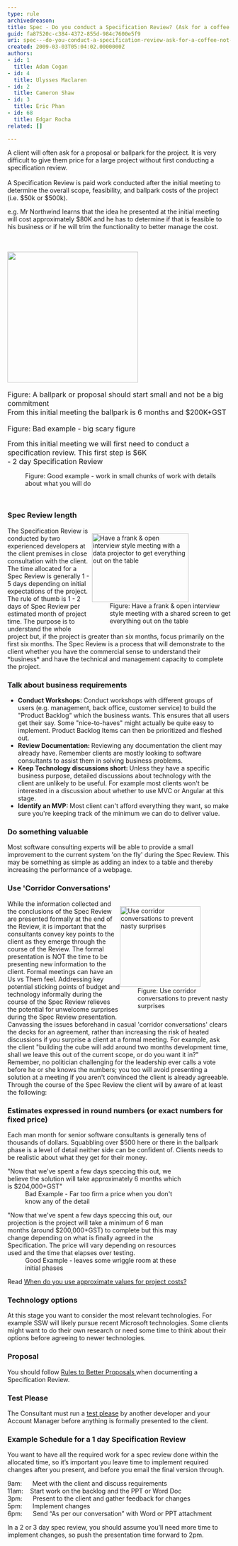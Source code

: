 ```yaml
---
type: rule
archivedreason: 
title: Spec - Do you conduct a Specification Review? (Ask for a coffee not a marriage)
guid: fa87520c-c384-4372-855d-984c7600e5f9
uri: spec---do-you-conduct-a-specification-review-ask-for-a-coffee-not-a-marriage
created: 2009-03-03T05:04:02.0000000Z
authors:
- id: 1
  title: Adam Cogan
- id: 4
  title: Ulysses Maclaren
- id: 2
  title: Cameron Shaw
- id: 3
  title: Eric Phan
- id: 68
  title: Edgar Rocha
related: []

---
```



A client will often ask for a proposal or&#160;ballpark for the project. It is very difficult to give them price for a large project without first conducting a specification review.&#160;<br>​<br>A Specification Review is paid work conducted after the initial meeting to determine the overall scope, feasibility, and ballpark costs of the project (i.e. $50k or $500k).&#160;<div>e.g. Mr Northwind learns that the idea he presented at the initial meeting will cost approximately $80K and he has to determine if that is feasible to his business or if he will trim the functionality to better manage the cost. </div>
<br><excerpt class='endintro'></excerpt><br>
<p align="left"><img src="/PublishingImages/proposal.jpg" alt="" style="width&#58;295px;" /> &#160;</p>
<font class="ms-rteCustom-FigureNormal" size="+0">Figure&#58; A ballpark or proposal should start small and not be a big commitment</font><br><font class="ms-rteCustom-GreyBox" size="+0">From this initial meeting the ballpark is 6 months and $200K+GST<br></font><br><font class="ms-rteCustom-FigureBad" size="+0">Figure&#58; Bad example - big scary figure </font><p><font class="ms-rteCustom-GreyBox" size="+0">From this initial meeting we will first need to conduct a specification review. This first step is $6K<br>- 2 day&#160;Specification Review&#160;</font></p><dd class="ssw15-rteElement-FigureGood">Figure&#58; Good example - work in small chunks of work with details about what you will do</dd>
<p><strong><br></strong></p><h3 class="ssw15-rteElement-H3">Spec R​​​eview length</h3>
<dl class="image" style="width&#58;313px;clear&#58;right;float&#58;right;"><dt><img class="ms-rteCustom-ImageArea" alt="Have a frank &amp; open interview style meeting with a data projector to get everything out on the table" src="/PublishingImages/ProjectManagement_OpenMeeting.jpg" border="0" style="width&#58;218px;height&#58;155px;" /> </dt>
<dd><span class="ms-rteCustom-FigureNormal">Figure&#58; Have a frank &amp; open interview style meeting with a shared screen to get everything out on the table</span> </dd></dl>
<p>The Specification Review is conducted by two experienced developers at the client premises in close consultation with the client. The time allocated for a Spec Review is generally 1 - 5 days depending on initial expectations of the project. The rule of thumb is 1 - 2 days of&#160;Spec Review per estimated month of project time. The purpose is to understand the whole project but, if the project is greater than six months, focus primarily on the first six months. The Spec Review is a process that will demonstrate to the client whether you have the commercial sense to understand their *business* and have the technical and management capacity to complete the project.<br></p>
<h3 class="ssw15-rteElement-H3">Talk about ​​business requirements<br></h3>
<ul><li><strong>Conduct Workshops&#58; </strong>Conduct workshops with different groups of users (e.g. management, back office, customer service) to build the &quot;Product Backlog&quot; which the business wants. This ensures that&#160;all users get their say. Some &quot;nice-to-haves&quot; might actually be quite easy to implement. Product Backlog Items can then be prioritized and fleshed out. </li>
<li><strong>Review Documentation&#58; </strong>Reviewing any documentation the client may already have. Remember clients are mostly looking to software consultants to assist them in solving business problems. </li>
<li><strong>Keep&#160;Technology discussions short&#58; </strong>Unless they have a specific business purpose, detailed discussions about technology with the client&#160;are unlikely to be useful. For example most clients won't be interested in a discussion about whether to use MVC or Angular at this stage. </li><li><strong>Identify an MVP&#58; </strong>Most client can't afford everything they want, so make sure you're keeping track of the minimum we can do to deliver value.​<br></li></ul>
<h3 class="ssw15-rteElement-H3">Do some​​thing valuable </h3>
<p>Most software consulting experts&#160;will be able to provide a small improvement to the current system 'on the fly' during the Spec Review. This may be something as simple as adding an index to a table and thereby increasing the performance of a webpage. </p>
<h3 class="ssw15-rteElement-H3">Use 'Corridor Convers​​​ations' </h3>
<dl class="image" style="width&#58;250px;clear&#58;right;float&#58;right;"><dt><img class="ms-rteCustom-ImageArea" alt="Use corridor conversations to prevent nasty surprises" src="/PublishingImages/ProjectManagement_Suprise.jpg" border="0" style="width&#58;182px;" /> </dt>
<dd><span class="ms-rteCustom-FigureNormal">Figure&#58; Use corridor conversations to prevent nasty surprises </span></dd></dl>
<p>While the information collected and the conclusions of the Spec Review are presented formally at the end of the Review,&#160;it is important that the consultants&#160;convey key points to the client as they emerge through the course of the Review. The formal presentation is NOT the time to be presenting new information to the client. Formal meetings can have an Us vs Them feel. Addressing key potential sticking points of budget and technology informally during the course of the Spec Review relieves the potential for unwelcome surprises during the Spec Review presentation. Canvassing the issues beforehand in casual 'corridor conversations' clears the decks for an agreement, rather than increasing the risk of heated discussions if you surprise a client at a formal meeting. For example, ask the client &quot;building the cube will add around two months development time, shall we leave this out of the current scope, or do you want it in?&quot; Remember, no politician challenging for the leadership ever calls a vote before he or she knows the numbers; you too will avoid presenting a solution at a meeting if you aren't convinced the client is already agreeable. Through the course of the Spec Review the client will by aware of at least the following&#58; </p>
<h3 class="ssw15-rteElement-H3">Estimates&#160;expressed in round numbers (or exact numbers for fixed price) </h3>
<p>Each man month for senior software consultants is generally tens of thousands of dollars. Squabbling over $500 here or there in the ballpark phase is a level of detail neither side can be confident of. Clients needs to be realistic about what they get for their money. </p>
<dl class="badCode" style="margin-right&#58;20%;"><dt>&quot;Now that we've spent a few days speccing this out, we believe the solution will take approximately 6 months which is $204,000+GST&quot; </dt>
<dd>Bad Example - Far too firm a price when you don't know any of the detail </dd></dl>
<dl class="goodCode" style="margin-right&#58;20%;"><dt>&quot;Now that we've spent a few days speccing this out, our projection is the project will take a minimum of 6 man months (around $200,000+GST) to complete but this may change depending on what is finally agreed in the Specification. The price will vary depending on resources used and the time that elapses over testing. <br></dt>
<dd>Good Example - leaves some wriggle room at these initial phases </dd></dl>
<p>Read <a href="http&#58;//www.ssw.com.au/ssw/standardsinternal/inductiontraining/inductionsalespeople.aspx#Use-approximate-values">When do you use approximate values for project costs?</a>​<br></p>
<h3 class="ssw15-rteElement-H3">Technology o​​ptions </h3>
<p>At this stage you want to consider the most relevant technologies. For example SSW will likely pursue recent Microsoft technologies. Some clients might want to do their own research or need some time to think about their options before agreeing to newer technologies. </p>
<h3 class="ssw15-rteElement-H3">Proposal​​<br></h3>
<p>You should follow <a href="http&#58;//www.ssw.com.au/ssw/Standards/Rules/RulesToBetterProposals.aspx">Rules to Better Proposals </a>when documenting a Specification Review.</p>
<h3 class="ssw15-rteElement-H3">Test Please​​ </h3>
<p>The Consultant&#160;must run a <a href="/_layouts/15/FIXUPREDIRECT.ASPX?WebId=3dfc0e07-e23a-4cbb-aac2-e778b71166a2&amp;TermSetId=07da3ddf-0924-4cd2-a6d4-a4809ae20160&amp;TermId=d66a9404-2ca9-4d19-ad6c-df1618b4fc28">test please</a> by another ​developer and your Account Manager&#160;before anything is formally presented to the client.</p><h3 class="ssw15-rteElement-H3">Example Sc​​hedule for a 1 day Specification&#160;Review<br></h3><p>You want to have all the required work for a spec review done within the allocated time, so it’s important you leave time to implement required changes after you present, and before you email the final version through.​<br></p><p>9am&#58;&#160;&#160;&#160;&#160;&#160; Meet with the client and discuss requirements<br>11am&#58;&#160;&#160;&#160; Start work on the backlog and the PPT or Word Doc<br>3pm&#58;&#160;&#160;&#160;&#160;&#160; Present to the client and gather feedback for changes<br>5pm&#58;&#160;&#160;&#160;&#160;&#160; Implement changes<br>6pm&#58;&#160;&#160;&#160;&#160;&#160; Send “As per our conversation” with Word or PPT attachment<br></p><p>In a 2 or 3 day spec review, you should assume you’ll need more time to implement changes, so push the presentation time forward to 2pm.<br></p>



